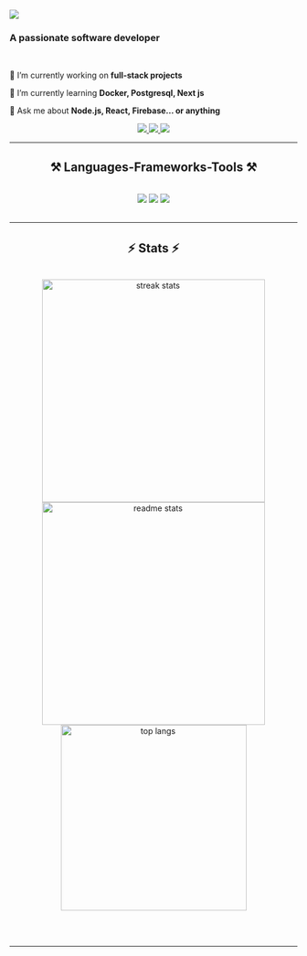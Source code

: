 
<h1 align="">
    <img src="https://readme-typing-svg.herokuapp.com/?font=Righteous&size=35&center=flase&vCenter=true&width=500&height=70&duration=4000&lines=Hi+Everyone!+👋;+I'm+Hardik+Savaliya!;" />
</h1>

<h3 align="">A passionate software developer </h3>

<br/>

<div align="">
 
 🔭 I’m currently working on **full-stack projects**
 
 🌱 I’m currently learning **Docker, Postgresql, Next js**

💬 Ask me about **Node.js, React, Firebase... or anything**

 </div>
 
<div align="center"> 
  <a href="mailto:hardik96500c@gmail.com">
    <img src="https://img.shields.io/badge/Gmail-333333?style=for-the-badge&logo=gmail&logoColor=red" />
  </a>
  <a href="https://www.linkedin.com/in/hardik-savaliya-138694229/" target="_blank">
    <img src="https://img.shields.io/badge/LinkedIn-0077B5?style=for-the-badge&logo=linkedin&logoColor=white" target="_blank" />
  </a>
  <a href="https://portfolio-hardiks-projects-1d1652dd.vercel.app/" target="_blank">
     <img src="https://img.shields.io/badge/Portfolio-FF5722?style=for-the-badge&logo=todoist&logoColor=white" target="_blank" /> <!-- sqlite, safari, google-chrome are other good icon options -->
  </a>
</div>

 <hr/>
 
<h2 align="center">⚒️ Languages-Frameworks-Tools ⚒️</h2>
<br/>
<div align="center">
     <img src="https://skillicons.dev/icons?i=c,cpp,java,python,html,css,javascript,tailwind,git,mui,bootstrap" />
    <img src="https://skillicons.dev/icons?i=react,angular,nodejs,express,mongodb,mysql,firebase,npm,php,postman,docker,tensorflow" />
    <img src="https://skillicons.dev/icons?i=illustrator,photoshop,pycharm,vite,vercel" /><br>
</div>

<br/>


<hr/>

<h2 align="center">⚡ Stats ⚡</h2>
<br>
<div align=center>
  <img width=390 src="https://github-readme-streak-stats-salesp07.vercel.app/?user=hardik-75672&count_private=true&theme=react&border_radius=10" alt="streak stats"/>
  <img width=390 src="https://github-readme-stats-salesp07.vercel.app/api?username=hardik-75672&count_private=true&show_icons=true&theme=react&rank_icon=github&border_radius=10" alt="readme stats" />
  <br/>
  <img width=325 align="center" src="https://github-readme-stats-salesp07.vercel.app/api/top-langs/?username=hardik-75672&hide=HTML&langs_count=8&layout=compact&theme=react&border_radius=10&size_weight=0.5&count_weight=0.5&exclude_repo=github-readme-stats" alt="top langs" />
</div>

<br/><br/>

<hr/>

<br/>
<br/>
